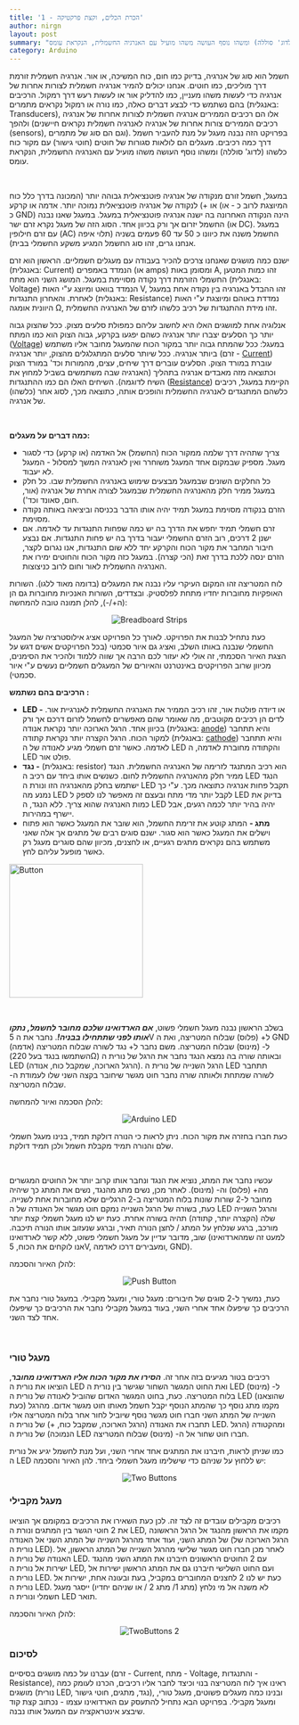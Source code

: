 ```yaml
---
title: '1 - הכרת הכלים, וקצת פרקטיקה'
author: nirgn
layout: post
summary: "בפרויקט הזה נבנה מעגל על מנת להעביר חשמל דרך כמה רכיבים. מעגלים הם לולאות סגורות של חוטים (חוטי גישור) עם מקור כוח כלשהו (לדוג' סוללה) ומשהו נוסף העושה משהו מועיל עם האנרגיה החשמלית, הנקראת עומס."
category: Arduino
---
```

חשמל הוא סוג של אנרגיה, בדיוק כמו חום, כוח המשיכה, או אור. אנרגיה חשמלית זורמת דרך מוליכים, כמו חוטים. אנחנו יכולים להמיר אנרגיה חשמלית לצורות אחרות של אנרגיה כדי לעשות משהו מעניין, כמו להדליק אור או לעשות רעש דרך רמקול. הרכיבים בהם נשתמש כדי לבצע דברים כאלה, כמו נורה או רמקול נקראים מתמרים (באנגלית: Transducers), אלו הם רכיבים הממירים אנרגיה חשמלית לצורות אחרות של אנרגיה ולהפך (רכיבים הממירים צורות אחרות של אנרגיה לאנרגיה חשמלית נקראים חיישנים (sensors), וגם הם סוג של מתמרים). בפרויקט הזה נבנה מעגל על מנת להעביר חשמל דרך כמה רכיבים. מעגלים הם לולאות סגורות של חוטים (חוטי גישור) עם מקור כוח כלשהו (לדוג' סוללה) ומשהו נוסף העושה משהו מועיל עם האנרגיה החשמלית, הנקראת עומס.

<!--more-->

&nbsp;

במעגל, חשמל זורם מנקודה של אנרגיה פוטנציאלית גבוהה יותר (המכונה בדרך כלל כוח או +) לנקודה של אנרגיה פוטנציאלית נמוכה יותר. אדמה או קרקע (המיוצגת לרוב כ - או כ GND) הינה הנקודה האחרונה בה ישנה אנרגיה פוטנציאלית במעגל. במעגל שאנו נבנה החשמל יזרום אך ורק בכיוון אחד. הסוג הזה של מעגל נקרא זרם ישר (או DC). במעגל עם זרם חילופין (AC) החשמל משנה את כיוונו כ 50 עד 60 פעמים בשניה (תלוי איפה אנחנו גרים, זהו סוג החשמל המגיע משקע החשמלי בבית).

ישנם כמה מושגים שאנחנו צרכים להכיר בעבודה עם מעגלים חשמליים. הראשון הוא זרם (באנגלית: Current) הנמדד באמפרים (או amps) ומסומן באות A, זהו כמות המטען החשמלי הזורמת דרך נקודה מסויימת במעגל. המושג השני הוא מתח (באנגלית: Voltage) הנמדד בוואט ומיוצג ע"י האות V, זהו ההבדל באנרגיה בין נקודה אחת במעגל לאחרת. והאחרון התנגדות (באנגלית: Resistance) נמדדת באוהם ומיוצגת ע"י האות היוונית אומגה Ω, זהו מידת ההתנגדות של רכיב כלשהו לזרם של האנרגיה החשמלית.

אנלוגיה אחת למושגים האלו היא לחשוב עליהם כמפולת סלעים מצוק. ככל שהצוק גבוה יותר כך הסלעים יצברו יותר אנרגיה כשהם יפגעו בקרקע, גבוה הצוק הוא כמו המתח ([Voltage](http://en.wikipedia.org/wiki/Voltage)) במעגל: ככל שהמתח גבוה יותר במקור הכוח שהמעגל מחובר אליו משתמש ביותר אנרגיה. ככל שיותר סלעים המתגלגלים מהצוק, יותר אנרגיה (זרם - [Current](http://en.wikipedia.org/wiki/Electric_current)) עוברת במורד הצוק. הסלעים עוברים דרך שיחים, עצים, מהמורות וכד' במורד הצוק וכתוצאה מזה מאבדים אנרגיה בתהליך (האנרגיה שבה משתמשים בשביל למחוץ את השיח לדוגמה). השיחים האלו הם כמו ההתנגדות ([Resistance](http://en.wikipedia.org/wiki/Electrical_resistance_and_conductance)) הקיימת במעגל, רכיבים כלשהם המתנגדים לאנרגיה החשמלית והופכים אותה, כתוצאה מכך, לסוג אחר (כלשהו) של אנרגיה.

&nbsp;

**כמה דברים על מעגלים:**

  * צריך שתהיה דרך שלמה ממקור הכוח (החשמל) אל האדמה (או קרקע) כדי לסגור מעגל. מספיק שבמקום אחד המעגל משוחרר ואין לאנרגיה המשך למסלול - המעגל לא יעבוד.
  * כל החלקים השונים שבמעגל מבצעים שימוש באנרגיה החשמלית שבו. כל חלק במעגל ממיר חלק מהאנרגיה החשמלית שבמעגל לצורה אחרת של אנרגיה (אור, חום, סאונד וכד').
  * הזרם בנקודה מסוימת במעגל תמיד יהיה אותו הדבר בכניסה וביציאה באותה נקודה מסוימת.
  * זרם חשמלי תמיד יחפש את הדרך בה יש כמה שפחות התנגדות עד לאדמה. אם ישנן 2 דרכים, רוב הזרם החשמלי יעבור בדרך בה יש פחות התנגדות. אם נבצע חיבור המחבר את מקור הכוח והקרקע יחד ללא שום התנגדות, אנו נגרום לקצר, הזרם ינסה ללכת בדרך זאת (הכי קצרה). במעגל כזה מקור הכוח והחוטים ימירו את האנרגיה החשמלית לאור וחום לרוב כניצוצות.

לוח המטריצה זהו המקום העיקרי עליו נבנה את המעגלים (בדומה מאוד ללגו). השורות האופקיות מחוברות יחדיו מתחת לפלסטיק. ובצדדים, השורות האנכיות מחוברות גם הן (ה+/-), להלן תמונה טובה להמחשה:

<div style="text-align: center;">
  <img src="/assets/images/posts/arduino-1/Breadboard_Strips.png" alt="Breadboard Strips">
</div>

כעת נתחיל לבנות את הפרויקט. לאורך כל הפרויקט אציג אילוסטרציה של המעגל החשמלי שנבנה באותו השלב, ואציג גם איור סכמטי (בכל הפרויקטים אשים דגש על הצגת האיור הסכמתי, זה אולי לא יעזור לכם הרבה אך שווה ללמוד ולהכיר את הסימנים, מכיוון שרוב הפרויקטים באינטרנט והאיורים של המעגלים חשמליים נעשים ע"י איור סכמטי).

**הרכיבים בהם נשתמש :**

  * **LED -** או דיודה פולטת אור, זהו רכיב הממיר את האנרגיה החשמלית לאנרגיית אור. לדים הן רכיבים מקוטבים, מה שאומר שהם מאפשרים לחשמל לזרום דרכם אך ורק בכיוון אחד. הרגל הארוכה יותר נקראת אנודה (באנגלית: [anode‏‏‏‏](http://en.wikipedia.org/wiki/Anode)) והיא תתחבר למקור הכוח. הרגל הקצרה יותר נקראת קתודה (באנגלית: [cathode‏‏‏‏](http://en.wikipedia.org/wiki/Cathode)) והיא תתחבר לאדמה. כאשר זרם חשמלי מגיע לאנודה של ה LED והקתודה מחוברת לאדמה, ה LED פולט אור.
  * **נגד -** (באנגלית: resistor) הוא רכיב המתנגד לזרימה של האנרגיה החשמלית. הנגד ממיר חלק מהאנרגיה החשמלית לחום. כשנשים אותו ביחד עם רכיב ה LED הנגד ישתמש בחלק מהאנרגיה הזו ונורת ה LED תקבל פחות אנרגיה כתוצאה מכך. ע"י כך נמנע מה LED לקבל יותר מדי מתח ובעצם זה מאפשר לנו לספק ל LED בדיוק את כמות האנרגיה שהוא צריך. ללא הנגד, ה LED יהיה בהיר יותר לכמה רגעים, אבל יישרף במהירות.
  * **מתג -** המתג קוטע את זרימת החשמל, הוא שובר את המעגל כאשר הוא פתוח וישלים את המעגל כאשר הוא סגור. ישנם סוגים רבים של מתגים אך אלה שאני משתמש בהם נקראים מתגים רגעיים, או לחצנים, מכיוון שהם סוגרים מעגל רק כאשר מופעל עליהם לחץ.

<div class="left">
  <img src="/assets/images/posts/arduino-1/Button1.png" alt="Button" style="width: 15rem;">
</div>

&nbsp;

בשלב הראשון נבנה מעגל חשמלי פשוט, **_אם הארדואינו שלכם מחובר לחשמל, נתקו אותו לפני שתתחילו בבניה!_**. נחבר את ה 5V ל+ (פלוס) שבלוח המטריצה, ואת ה GND (אדמה) ל- (מינוס) שבלוח המטריצה. משם נחבר ל+ נגד לשורה שבלוח המטריצה (השתמשו בנגד בעל 220Ω) ובאותה שורה בה נמצא הנגד נחבר את הרגל של נורית ה LED (הרגל הארוכה, שמקבל כוח, אנודה). הרגל השנייה של נורית ה LED תתחבר לשורה שמתחת ולאותה שורה נחבר חוט מגשר שיחובר בקצה השני שלו לעמודת ה- שבלוח המטריצה.

להלן הסכמה ואיור להמחשה:

<div style="text-align: center">
  <img src="/assets/images/posts/arduino-1/ArduinoLED.png" alt="Arduino LED">
</div>

כעת חברו בחזרה את מקור הכוח. ניתן לראות כי הנורה דולקת תמיד, בנינו מעגל חשמלי שלם והנורה תמיד מקבלת חשמל ולכן תמיד דולקת.

&nbsp;

עכשיו נחבר את המתג, נוציא את הנגד ונחבר אותו קרוב יותר אל החוטים המגשרים מה+ (פלוס) וה- (מינוס). לאחר מכן, נשים מתג מהנגד, נשים את המתג כך שיהיה מחובר ל-2 שורות שונות בלוח המטריצה ב-2 הרגליים שלא מחוברות אחת לשנייה. כעת, בשורה של הרגל השנייה נמקם חוט מגשר אל האנודה של ה LED והרגל השנייה שלה (הקצרה יותר, קתודה) תהיה בשורה אחרת. כעת יש לנו מעגל חשמלי קצת יותר מורכב, ברגע שנלחץ על המתג / לחצן הנורה תאיר, וברגע שנעזוב אותו הנורה תיכבה. שוב, מדובר עדיין על מעגל חשמלי פשוט, ללא קשר לארדואינו (למעט זה שמהארדואינו אנו לוקחים את הכוח, 5V, ומעבירים דרכו לאדמה, GND).

להלן האיור והסכמה:

<div style="text-align: center">
  <img src="/assets/images/posts/arduino-1/PushButton.png" alt="Push Button">
</div>

כעת, נמשיך ל-2 סוגים של חיבורים: מעגל טורי, ומעגל מקבילי. במעגל טורי נחבר את הרכיבים כך שיפעלו אחד אחרי השני, בעוד במעגל מקבילי נחבר את הרכיבים כך שיפעלו אחד לצד השני.

&nbsp;

### מעגל טורי

רכיבים בטור מגיעים בזה אחר זה. **_הסירו את מקור הכוח אליו הארדואינו מחובר_**, הוציאו את נורית ה LED ואת החוט המגשר השחור שגישר בין נורית ה LED ל- (מינוס) בלוח המטריצה. כעת, בחוט המגשר האדום שהוביל לאנודה של נורית ה LED (שהוצאנו כעת) מקמו מתג נוסף כך שהמתג הנוסף יקבל חשמל מאותו חוט מגשר אדום. מהרגל השנייה של המתג השני חברו חוט מגשר נוסף שיוביל לחור אחר בלוח המטריצה אליו תחברו את האנודה (הרגל הארוכה, שמקבל כוח, +) של נורית ה LED. ומהקטודה (הרגל הנמוכה) של נורית ה LED חברו חוט שחור אל ה- (מינוס) שבלוח המטריצה.

כמו שניתן לראות, חיברנו את המתגים אחד אחרי השני, ועל מנת לחשמל יגיע אל נורית ה LED יש ללחוץ על שניהם כדי שישלימו מעגל חשמלי ביחד. להן האיור והסכמה:

<div style="text-align: center">
  <img src="/assets/images/posts/arduino-1/TwoButtons.png" alt="Two Buttons">
</div>

### מעגל מקבילי

רכיבים מקבילים עובדים זה לצד זה. לכן כעת השאירו את הרכיבים במקומם אך הוציאו את 2 חוטי הגשר בין המתגים ונורת ה LED, מקמו את הראשון מהנגד אל הרגל הראשונה של המתג השני, ועוד אחד מהרגל השנייה של המתג השני אל האנודה (הרגל הארוכה של נורית ה LED). לאחר מכן חברו חוט מגשר שלישי מהרגל השנייה של המתג הראשון, אל האנודה של נורית ה LED. עם 2 החוטים הראשונים חיברנו את המתג השני מהנגד ישירות אל נורית ה LED, ועם החוט השלישי חיברנו גם את המתג הראשון ישירות אל נורית ה LED. כעת יש לנו 2 לחצנים המחוברים במקביל, בעת ובעונה אחת, ישירות אל נורית ה LED. לא משנה אל מי נלחץ (מתג 1/ מתג 2 / או שניהם יחדיו) ייסגר מעגל חשמלי ונורית ה LED תואר.

להלן האיור והסכמה:

<div style="text-align: center">
  <img src="/assets/images/posts/arduino-1/TwoButtons_2.png" alt="TwoButtons 2">
</div>

### לסיכום

עברנו על כמה מושגים בסיסיים (זרם - Current, מתח - Voltage, והתנגדות - Resistance), ראינו איך לוח המטריצה בנוי וכיצד לחבר אליו רכיבים, הכרנו לעומק כמה מושגים (נורית LED, נגד, מתגים, חוטי גישור), ובנינו כמה מעגלים פשוטים, מעגל טורי, ומעגל מקבילי. בפרויקט הבא נתחיל להתעסק עם הארדואינו עצמו - נכתוב קצת קוד שיבצע אינטראקציה עם המעגל אותו נבנה.
